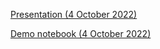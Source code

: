 [Presentation (4 October 2022)](https://docs.google.com/presentation/d/1H4UJked2nGOn_1hXB2ekvKMKx8mb6nAWTAqesqsEqj4/edit#slide=id.p)

[Demo notebook (4 October 2022)](https://colab.research.google.com/drive/1HzOvXe3w1U9SNWm7dz0GmOIho3jBLCc7?usp=sharing)
